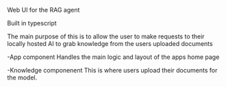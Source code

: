 Web UI for the RAG agent

Built in typescript

The main purpose of this is to allow the user to make requests to their locally hosted AI to grab knowledge from the users uploaded documents

-App component
Handles the main logic and layout of the apps home page

-Knowledge componenent
This is where users upload their documents for the model.

